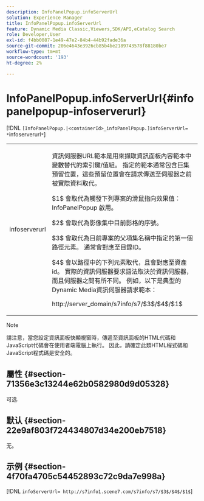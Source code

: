 ```yaml
---
description: InfoPanelPopup.infoServerUrl
solution: Experience Manager
title: InfoPanelPopup.infoServerUrl
feature: Dynamic Media Classic,Viewers,SDK/API,eCatalog Search
role: Developer,User
exl-id: f4bb0087-1e49-47e2-84b4-44b92fade36a
source-git-commit: 206e4643e3926cb85b4be2189743578f88180be7
workflow-type: tm+mt
source-wordcount: '193'
ht-degree: 2%

---
```


# InfoPanelPopup.infoServerUrl{#infopanelpopup-infoserverurl}

[!DNL `[InfoPanelPopup.|<containerId>_infoPanelPopup.]infoServerUrl= *`infoserverurl`*`]

<table id="table_9A6258D9B0DA4A29AA8A6C9BBCFE3662"> 
 <tbody> 
  <tr> 
   <td> <p> <span class="codeph"><span class="varname"> infoserverurl</span></span> </p> </td> 
   <td> <p>資訊伺服器URL範本是用來擷取資訊面板內容範本中變數替代的索引鍵/值組。 指定的範本通常包含巨集預留位置，這些預留位置會在請求傳送至伺服器之前被實際資料取代。 </p> <p><span class="codeph"> $1$</span> 會取代為觸發下列專案的滑鼠指向效果值： <span class="codeph"> InfoPanelPopup</span> 啟用。 </p> <p><span class="codeph"> $2$</span> 會取代為影像集中目前影格的序號。 </p> <p><span class="codeph"> $3$</span> 會取代為目前專案的父項集名稱中指定的第一個路徑元素。 通常會對應至目錄ID。 </p> <p><span class="codeph"> $4$</span> 會以路徑中的下列元素取代，且會對應至資產id。 實際的資訊伺服器要求語法取決於資訊伺服器，而且伺服器之間有所不同。 例如，以下是典型的Dynamic Media資訊伺服器請求範本： </p> <p><span class="codeph"> http://server_domain/s7info/s7/$3$/$4$/$1$</span> </p> </td> 
  </tr> 
 </tbody> 
</table>

>[!NOTE]
>
>請注意，當您設定資訊面板快顯視窗時，傳遞至資訊面板的HTML代碼和JavaScript代碼會在使用者端電腦上執行。 因此，請確定此類HTML程式碼和JavaScript程式碼是安全的。

## 屬性 {#section-71356e3c13244e62b0582980d9d05328}

可选.

## 默认 {#section-22e9af803f724434807d34e200eb7518}

无。

## 示例 {#section-4f70fa4705c54452893c72c9da7e998a}

[!DNL `infoServerUrl= http://s7info1.scene7.com/s7info/s7/$3$/$4$/$1$`]
